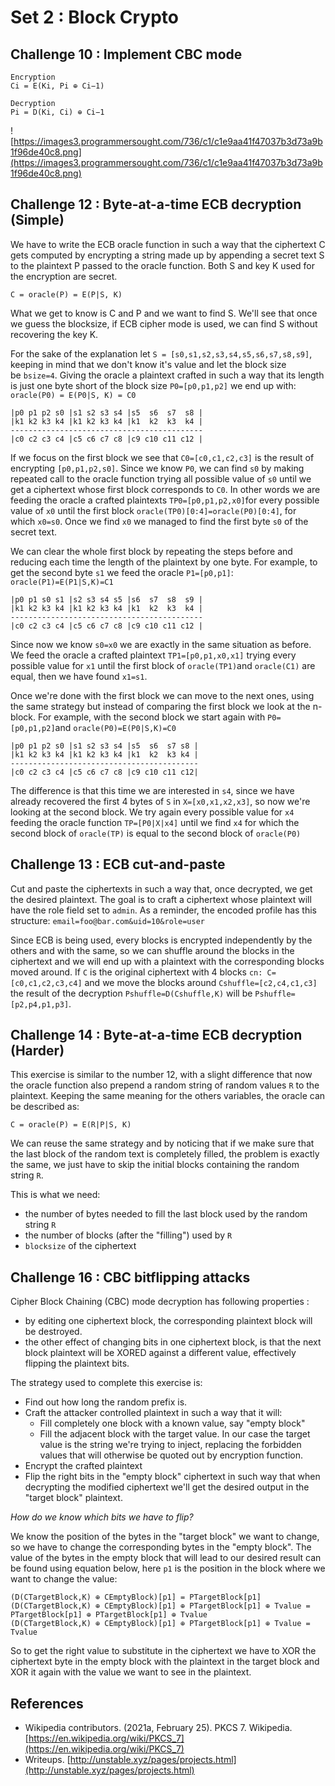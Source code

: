 # Set 2 : Block Crypto

## Challenge 10 : Implement CBC mode

```
Encryption
Ci = E(Ki, Pi ⊕ Ci−1)

Decryption
Pi = D(Ki, Ci) ⊕ Ci−1
```

![https://images3.programmersought.com/736/c1/c1e9aa41f47037b3d73a9b1f96de40c8.png](https://images3.programmersought.com/736/c1/c1e9aa41f47037b3d73a9b1f96de40c8.png)

## Challenge 12 : Byte-at-a-time ECB decryption (Simple)

We have to write the ECB oracle function in such a way that the ciphertext C gets computed by encrypting a string made up by appending a secret text S to the plaintext P passed to the oracle function. Both S and key K used for the encryption are secret.

```
C = oracle(P) = E(P|S, K)
```

What we get to know is C and P and we want to find S. We'll see that once we guess the blocksize, if ECB cipher mode is used, we can find S without recovering the key K.

For the sake of the explanation let `S = [s0,s1,s2,s3,s4,s5,s6,s7,s8,s9]`, keeping in mind that we don't know it's value and let the block size be `bsize=4`. Giving the oracle a plaintext crafted in such a way that its length is just one byte short of the block size `P0=[p0,p1,p2]` we end up with: `oracle(P0) = E(P0|S, K) = C0`

```
|p0 p1 p2 s0 |s1 s2 s3 s4 |s5  s6  s7  s8 |
|k1 k2 k3 k4 |k1 k2 k3 k4 |k1  k2  k3  k4 |
-------------------------------------------
|c0 c2 c3 c4 |c5 c6 c7 c8 |c9 c10 c11 c12 |
```

If we focus on the first block we see that `C0=[c0,c1,c2,c3]` is the result of encrypting `[p0,p1,p2,s0]`. Since we know `P0`, we can find `s0` by making repeated call to the oracle function trying all possible value of `s0` until we get a ciphertext whose first block corresponds to `C0`. In other words we are feeding the oracle a crafted plaintexts `TP0=[p0,p1,p2,x0]`for every possible value of `x0` until the first block `oracle(TP0)[0:4]=oracle(P0)[0:4]`, for which `x0=s0`. Once we find `x0` we managed to find the first byte `s0` of the secret text.

We can clear the whole first block by repeating the steps before and reducing each time the length of the plaintext by one byte. For example, to get the second byte `s1` we feed the oracle `P1=[p0,p1]`: `oracle(P1)=E(P1|S,K)=C1`

```
|p0 p1 s0 s1 |s2 s3 s4 s5 |s6  s7  s8  s9 |
|k1 k2 k3 k4 |k1 k2 k3 k4 |k1  k2  k3  k4 |
-------------------------------------------
|c0 c2 c3 c4 |c5 c6 c7 c8 |c9 c10 c11 c12 |
```

Since now we know `s0=x0` we are exactly in the same situation as before. We feed the oracle a crafted plaintext `TP1=[p0,p1,x0,x1]` trying every possible value for `x1` until the first block of `oracle(TP1)`and `oracle(C1)` are equal, then we have found `x1=s1`.

Once we're done with the first block we can move to the next ones, using the same strategy but instead of comparing the first block we look at the n-block. For example, with the second block we start again with `P0=[p0,p1,p2]`and `oracle(P0)=E(P0|S,K)=C0`

```
|p0 p1 p2 s0 |s1 s2 s3 s4 |s5  s6  s7 s8 |
|k1 k2 k3 k4 |k1 k2 k3 k4 |k1  k2  k3 k4 |
------------------------------------------
|c0 c2 c3 c4 |c5 c6 c7 c8 |c9 c10 c11 c12|
```

The difference is that this time we are interested in `s4`, since we have already recovered the first 4 bytes of `S` in `X=[x0,x1,x2,x3]`, so now we're looking at the second block. We try again every possible value for `x4` feeding the oracle function `TP=[P0|X|x4]` until we find `x4` for which the second block of `oracle(TP)` is equal to the second block of `oracle(P0)`

## Challenge 13 : ECB cut-and-paste

Cut and paste the ciphertexts in such a way that, once decrypted, we get the desired plaintext. The goal is to craft a ciphertext whose plaintext will have the role field set to `admin`. As a reminder, the encoded profile has this structure: `email=foo@bar.com&uid=10&role=user`

Since ECB is being used, every blocks is encrypted independently by the others and with the same, so we can shuffle around the blocks in the ciphertext and we will end up with a plaintext with the corresponding blocks moved around. If `C` is the original ciphertext with 4 blocks `cn: C=[c0,c1,c2,c3,c4]` and we move the blocks around `Cshuffle=[c2,c4,c1,c3]` the result of the decryption `Pshuffle=D(Cshuffle,K)` will be `Pshuffle=[p2,p4,p1,p3]`.

## Challenge 14 : Byte-at-a-time ECB decryption (Harder)

This exercise is similar to the number 12, with a slight difference that now the oracle function also prepend a random string of random values `R` to the plaintext. Keeping the same meaning for the others variables, the oracle can be described as:

```
C = oracle(P) = E(R|P|S, K)
```

We can reuse the same strategy and by noticing that if we make sure that the last block of the random text is completely filled, the problem is exactly the same, we just have to skip the initial blocks containing the random string `R`.

This is what we need:

- the number of bytes needed to fill the last block used by the random string `R`
- the number of blocks (after the "filling") used by `R`
- `blocksize` of the ciphertext

## Challenge 16 : CBC bitflipping attacks

Cipher Block Chaining (CBC) mode decryption has following properties : 

- by editing one ciphertext block, the corresponding plaintext block will be destroyed.
- the other effect of changing bits in one ciphertext block, is that the next block plaintext will be XORED against a different value, effectively flipping the plaintext bits.

The strategy used to complete this exercise is:

- Find out how long the random prefix is.
- Craft the attacker controlled plaintext in such a way that it will:
    - Fill completely one block with a known value, say "empty block"
    - Fill the adjacent block with the target value. In our case the target value is the string we're trying to inject, replacing the forbidden values that will otherwise be quoted out by encryption function.
- Encrypt the crafted plaintext
- Flip the right bits in the "empty block" ciphertext in such way that when decrypting the modified ciphertext we'll get the desired output in the "target block" plaintext.

*How do we know which bits we have to flip?*

We know the position of the bytes in the "target block" we want to change, so we have to change the corresponding bytes in the "empty block". The value of the bytes in the empty block that will lead to our desired result can be found using equation below, here `p1` is the position in the block where we want to change the value:

```
(D(CTargetBlock,K) ⊕ CEmptyBlock)[p1] = PTargetBlock[p1]
(D(CTargetBlock,K) ⊕ CEmptyBlock)[p1] ⊕ PTargetBlock[p1] ⊕ Tvalue = PTargetBlock[p1] ⊕ PTargetBlock[p1] ⊕ Tvalue
(D(CTargetBlock,K) ⊕ CEmptyBlock)[p1] ⊕ PTargetBlock[p1] ⊕ Tvalue = Tvalue
```

So to get the right value to substitute in the ciphertext we have to XOR the ciphertext byte in the empty block with the plaintext in the target block and XOR it again with the value we want to see in the plaintext.

## **References**

- Wikipedia contributors. (2021a, February 25). PKCS 7. Wikipedia. [https://en.wikipedia.org/wiki/PKCS_7](https://en.wikipedia.org/wiki/PKCS_7)
- Writeups. [http://unstable.xyz/pages/projects.html](http://unstable.xyz/pages/projects.html)

